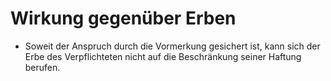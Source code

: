 # Wirkung gegenüber Erben

- Soweit der Anspruch durch die Vormerkung gesichert ist, kann sich der Erbe des Verpflichteten nicht auf die Beschränkung seiner Haftung berufen.

